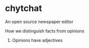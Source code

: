 chytchat
========

An open source newspaper editor


How we distinguish facts from opinions

   1) Opinions have adjectives

